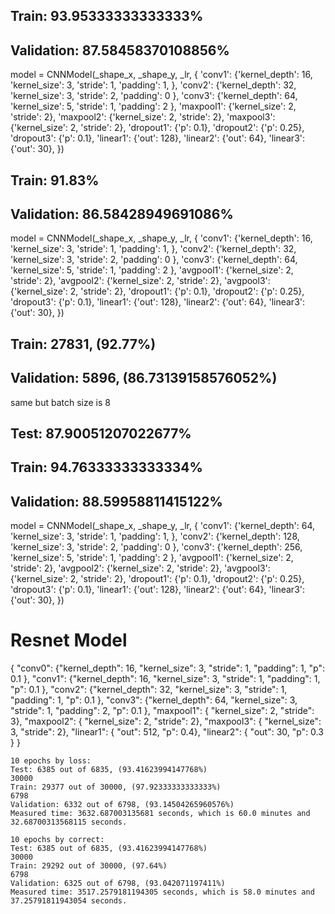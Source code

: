 ## Train: 93.95333333333333%
## Validation: 87.58458370108856%
model = CNNModel(_shape_x, _shape_y, _lr, {
        'conv1': {'kernel_depth': 16,
                     'kernel_size': 3,
                     'stride': 1,
                     'padding': 1,
                     },
        'conv2': {'kernel_depth': 32,
                  'kernel_size': 3, 
                  'stride': 2, 
                  'padding': 0
                  },
        'conv3': {'kernel_depth': 64,
                  'kernel_size': 5, 
                  'stride': 1, 
                  'padding': 2
                  },
        'maxpool1': {'kernel_size': 2, 'stride': 2},
        'maxpool2': {'kernel_size': 2, 'stride': 2},
        'maxpool3': {'kernel_size': 2, 'stride': 2},
        'dropout1': {'p': 0.1},
        'dropout2': {'p': 0.25},
        'dropout3': {'p': 0.1},
        'linear1': {'out': 128},
        'linear2': {'out': 64},
        'linear3': {'out': 30},
    })

## Train: 91.83%
## Validation: 86.58428949691086%
model = CNNModel(_shape_x, _shape_y, _lr, {
        'conv1': {'kernel_depth': 16,
                     'kernel_size': 3,
                     'stride': 1,
                     'padding': 1,
                     },
        'conv2': {'kernel_depth': 32,
                  'kernel_size': 3, 
                  'stride': 2, 
                  'padding': 0
                  },
        'conv3': {'kernel_depth': 64,
                  'kernel_size': 5, 
                  'stride': 1, 
                  'padding': 2
                  },
        'avgpool1': {'kernel_size': 2, 'stride': 2},
        'avgpool2': {'kernel_size': 2, 'stride': 2},
        'avgpool3': {'kernel_size': 2, 'stride': 2},
        'dropout1': {'p': 0.1},
        'dropout2': {'p': 0.25},
        'dropout3': {'p': 0.1},
        'linear1': {'out': 128},
        'linear2': {'out': 64},
        'linear3': {'out': 30},
    })
    
## Train: 27831, (92.77%)
## Validation: 5896, (86.73139158576052%)
same but batch size is 8



## Test: 87.90051207022677%
## Train: 94.76333333333334%
## Validation: 88.59958811415122%
model = CNNModel(_shape_x, _shape_y, _lr, {
        'conv1': {'kernel_depth': 64,
                     'kernel_size': 3,
                     'stride': 1,
                     'padding': 1,
                     },
        'conv2': {'kernel_depth': 128,
                  'kernel_size': 3, 
                  'stride': 2, 
                  'padding': 0
                  },
        'conv3': {'kernel_depth': 256,
                  'kernel_size': 5, 
                  'stride': 1, 
                  'padding': 2
                  },
        'avgpool1': {'kernel_size': 2, 'stride': 2},
        'avgpool2': {'kernel_size': 2, 'stride': 2},
        'avgpool3': {'kernel_size': 2, 'stride': 2},
        'dropout1': {'p': 0.1},
        'dropout2': {'p': 0.25},
        'dropout3': {'p': 0.1},
        'linear1': {'out': 128},
        'linear2': {'out': 64},
        'linear3': {'out': 30},
    })

# Resnet Model

{
    "conv0": {"kernel_depth": 16,
                 "kernel_size": 3,
                 "stride": 1,
                 "padding": 1,
                 "p": 0.1
                 },
    "conv1": {"kernel_depth": 16,
              "kernel_size": 3,
              "stride": 1,
              "padding": 1,
              "p": 0.1
              },
    "conv2": {"kernel_depth": 32,
              "kernel_size": 3,
              "stride": 1,
              "padding": 1,
              "p": 0.1
              },
    "conv3": {"kernel_depth": 64,
              "kernel_size": 3,
              "stride": 1,
              "padding": 2,
              "p": 0.1
              },
    "maxpool1": {
        "kernel_size": 2, 
        "stride": 3},
    "maxpool2": {
        "kernel_size": 2, 
        "stride": 2},
    "maxpool3": {
        "kernel_size": 3, 
        "stride": 2},
    "linear1": {
        "out": 512,
        "p": 0.4},
    "linear2": {
        "out": 30,
        "p": 0.3
    }
}
```
10 epochs by loss:
Test: 6385 out of 6835, (93.41623994147768%)
30000
Train: 29377 out of 30000, (97.92333333333333%)
6798
Validation: 6332 out of 6798, (93.14504265960576%)
Measured time: 3632.687003135681 seconds, which is 60.0 minutes and 32.68700313568115 seconds.

10 epochs by correct:
Test: 6385 out of 6835, (93.41623994147768%)
30000
Train: 29292 out of 30000, (97.64%)
6798
Validation: 6325 out of 6798, (93.042071197411%)
Measured time: 3517.2579181194305 seconds, which is 58.0 minutes and 37.25791811943054 seconds.
```